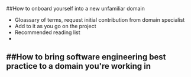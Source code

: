 ##How to onboard yourself into a new unfamiliar domain
 - Gloassary of terms, request initial contribution from domain specialist
 - Add to it as you go on the project
 - Recommended reading list
 - 

##How to bring software engineering best practice to a domain you're working in
 - 
